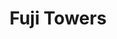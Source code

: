 ---
title: Fuji Towers
phone: (408) 275-8989
website: http://www.japantownsanjose.org/fujitowers.html
management: Fuji Towers
location: "San Jose"
tags: []
---